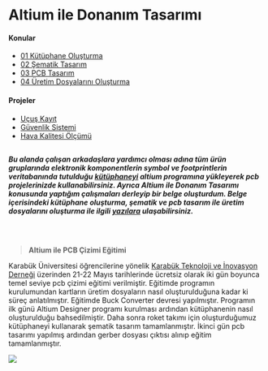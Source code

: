 
# Altium ile Donanım Tasarımı

#### Konular
  - [01 Kütüphane Oluşturma](/01%20Kutuphane%20Olusturma.pdf)
  - [02 Şematik Tasarım](/02%20Sematik%20Tasarim.pdf)
  - [03 PCB Tasarım](/03%20PCB%20Tasarim.pdf)
  - [04 Üretim Dosyalarını Oluşturma](/04%20Uretim%20Dosyalarini%20Olusturma.pdf)

#### Projeler
  - [Uçuş Kayıt](https://github.com/cengizhantopcu53/ucus_kayit)
  - [Güvenlik Sistemi](https://github.com/cengizhantopcu53/guvenlik-sistemi)
  - [Hava Kalitesi Ölçümü](https://github.com/cengizhantopcu53/hava-kalitesi-olcumu)
  
##
***Bu alanda çalışan arkadaşlara yardımcı olması adına tüm ürün gruplarında elektronik komponentlerin symbol ve footprintlerin veritabanında tutulduğu [kütüphaneyi](https://github.com/atalayroket/atalay_donanimtasarimi) altium programına yükleyerek pcb projelerinizde kullanabilirsiniz. Ayrıca Altium ile Donanım Tasarımı konusunda yaptığım çalışmaları derleyip bir belge oluşturdum. Belge içerisindeki kütüphane oluşturma, şematik ve pcb tasarım ile üretim dosyalarını oluşturma ile ilgili [yazılara](/Altium%20ile%20Donanım%20Tasarımı.pdf) ulaşabilirsiniz.*** 
##

<br>

> **Altium ile PCB Çizimi Eğitimi**
 
Karabük Üniversitesi öğrencilerine yönelik [Karabük Teknoloji ve İnovasyon Derneği](https://www.instagram.com/kartekinder/) üzerinden 21-22 Mayıs tarihlerinde ücretsiz olarak iki gün boyunca temel seviye pcb çizimi eğitimi verilmiştir. Eğitimde programın kurulumundan kartların üretim dosyaların nasıl oluşturulduğuna kadar ki süreç anlatılmıştır. Eğitimde Buck Converter devresi yapılmıştır. Programın ilk günü Altium Designer programı kurulması ardından kütüphanenin nasıl oluşturulduğu bahsedilmiştir. Daha sonra roket takımı için oluşturduğumuz kütüphaneyi kullanarak şematik tasarım tamamlanmıştır. İkinci gün pcb tasarımı yapılmış ardından gerber dosyası çıktısı alınıp eğitim tamamlanmıştır. 

<img src="https://user-images.githubusercontent.com/104703949/180171973-0adf0bc6-bcd4-4074-b656-5cc029cb3bbe.png">
